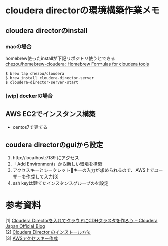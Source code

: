 # cloudera directorの環境構築作業メモ
## cloudera directorのinstall
### macの場合
homebrew使ったinstallが下記リポジトリ使うとできる  
[chezou/homebrew-cloudera: Homebrew Formulas for cloudera tools](https://github.com/chezou/homebrew-cloudera)

```
$ brew tap chezou/cloudera
$ brew install cloudera-director-server
$ cloudera-director-server-start
```

### [wip] dockerの場合

## AWS EC2でインスタンス構築
- centos7で建てる

## coudera directorのguiから設定
1. http://localhost:7189 にアクセス
2. 「Add Environment」から新しい環境を構築
3. アクセスキーとシークレットキーの入力が求められるので、AWS上でユーザーを作成して入力[3]
4. ssh keyは建てたインスタンスグループのを設定

# 参考資料
[1] [Cloudera Directorを入れてクラウドにCDHクラスタを作ろう – Cloudera Japan Official Blog](https://blog.cloudera.co.jp/getting-started-cloudera-director-35405d421084)  
[2] [Cloudera Director のインストール方法
](https://qiita.com/shiumachi/items/90649830cb9b45726d99)  
[3] [AWSアクセスキー作成
](https://qiita.com/miwato/items/291c7a8c557908de5833)